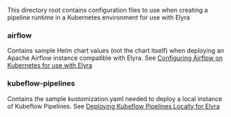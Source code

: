 <!--
{% comment %}
Copyright 2018-2023 Elyra Authors

Licensed under the Apache License, Version 2.0 (the "License");
you may not use this file except in compliance with the License.
You may obtain a copy of the License at

http://www.apache.org/licenses/LICENSE-2.0

Unless required by applicable law or agreed to in writing, software
distributed under the License is distributed on an "AS IS" BASIS,
WITHOUT WARRANTIES OR CONDITIONS OF ANY KIND, either express or implied.
See the License for the specific language governing permissions and
limitations under the License.
{% endcomment %}
-->

This directory root contains configuration files to use when creating a pipeline runtime in a Kubernetes environment for use with Elyra

### airflow

Contains sample Helm chart values (not the chart itself) when deploying an Apache Airflow instance compatible with Elyra.
See [Configuring Airflow on Kubernetes for use with Elyra](https://elyra.readthedocs.io/en/latest/recipes/configure-airflow-as-a-runtime.html)

### kubeflow-pipelines

Contains the sample kustomization.yaml needed to deploy a local instance of Kubeflow Pipelines.
See [Deploying Kubeflow Pipelines Locally for Elyra](https://elyra.readthedocs.io/en/latest/recipes/deploying-kubeflow-locally-for-dev.html#deploying-kubeflow-pipelines-locally-for-elyra) 